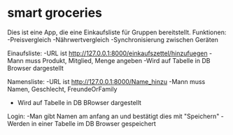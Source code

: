 
# smart groceries


Dies ist eine App, die eine Einkaufsliste für Gruppen bereitstellt.
Funktionen:
-Preisvergleich
-Nährwertvergleich
-Synchronisierung zwischen Geräten

Einaufsliste:
-URL ist http://127.0.0.1:8000/einkaufszettel/hinzufuegen 
-Mann muss Produkt, Mitglied, Menge angeben 
-Wird auf Tabelle in DB Browser dargestellt

Namensliste:
-URL ist http://127.0.0.1:8000/Name_hinzu
-Mann muss Namen, Geschlecht, FreundeOrFamily
- Wird auf Tabelle in DB BRowser dargestellt

Login:
-Man gibt Namen am anfang an und bestätigt dies mit "Speichern"
-Werden in einer Tabelle im DB Browser gespeichert
